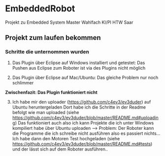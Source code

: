 # EmbeddedRobot
Projekt zu Embedded System Master Wahlfach KI/PI HTW Saar

## Projekt zum laufen bekommen

### Schritte die unternommen wurden

1. Das Plugin  über Eclipse auf Windows installiert und getestet:
   Das Pushen aus Eclipse zum Roboter ist via des Plugins nicht möglich

2. Das Plugin über Eclipse auf Mac/Ubuntu: Das gleiche Problem nur noch schlimmer

**Zwischenfazit: Das Plugin funktioniert nicht**

3. Ich habe mir den uploader (https://github.com/c4ev3/ev3duder) auf Ubuntu heruntergeladen
   Dort habe ich die Schritte in der Readme befolgt wie man uploaded (siehe https://github.com/c4ev3/ev3duder/blob/master/README.md#uploading) 
   Das funktioniert auch also ich kann Projekte die ich unter Windows kompiliert habe über Ubuntu uploaden —> Problem: Der Roboter kann die Programme die ich schreibe nicht ausführen also es passiert nichts… Ich habe dann den Motoren Test hochgeladen (siehe https://github.com/c4ev3/ev3duder/blob/master/README.md#tests) und der lässt sich auf dem Roboter ausführen..
